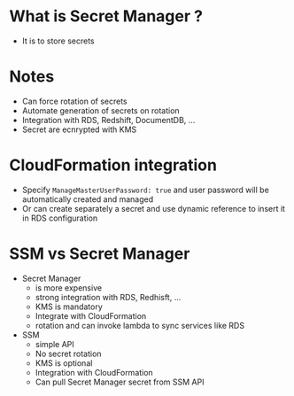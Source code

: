 # What is Secret Manager ?

* It is to store secrets

# Notes
* Can force rotation of secrets
* Automate generation of secrets on rotation
* Integration with RDS, Redshift, DocumentDB, ...
* Secret are ecnrypted with KMS

# CloudFormation integration
* Specify `ManageMasterUserPassword: true` and user password will be automatically created and managed
* Or can create separately a secret and use dynamic reference to insert it in RDS configuration

# SSM vs Secret Manager
* Secret Manager
    * is more expensive
    * strong integration with RDS, Redhisft, ...
    * KMS is mandatory
    * Integrate with CloudFormation
    * rotation and can invoke lambda to sync services like RDS
* SSM
    * simple API
    * No secret rotation
    * KMS is optional
    * Integration with CloudFormation
    * Can pull Secret Manager secret from SSM API
